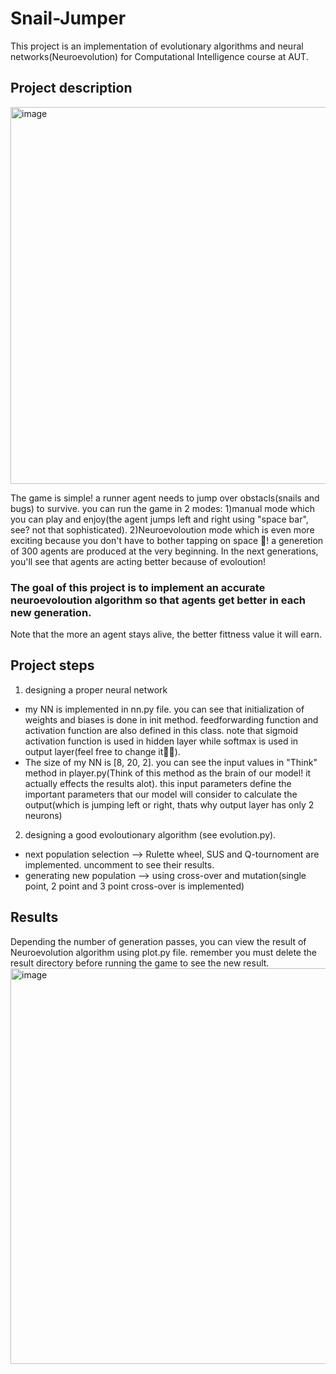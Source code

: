 # Snail-Jumper
This project is an implementation of evolutionary algorithms and neural networks(Neuroevolution) for Computational Intelligence course at AUT.

## Project description

<img width="603" alt="image" src="https://user-images.githubusercontent.com/72692826/178299331-0202a8c7-5285-451b-8204-65a0160ca70b.png">


The game is simple! a runner agent needs to jump over obstacls(snails and bugs) to survive. you can run the game in 2 modes: 1)manual mode which you can play and enjoy(the agent jumps left and right using "space bar", see? not that sophisticated). 2)Neuroevoloution mode which is even more exciting because you don't have to bother tapping on space 🥳! a generetion of 300 agents are produced at the very beginning. In the next generations, you'll see that agents are acting better because of evoloution! 
### The goal of this project is to implement an accurate neuroevoloution algorithm so that agents get better in each new generation.
Note that the more an agent stays alive, the better fittness value it will earn.
## Project steps
1) designing a proper neural network
- my NN is implemented in nn.py file. you can see that initialization of weights and biases is done in init method. feedforwarding function and activation function are also defined in this class. note that sigmoid activation function is used in hidden layer while softmax is used in output layer(feel free to change it✌🏻). 
- The size of my NN is [8, 20, 2]. you can see the input values in "Think" method in player.py(Think of this method as the brain of our model! it actually effects the results alot). this input parameters define the important parameters that our model will consider to calculate the output(which is jumping left or right, thats why output layer has only 2 neurons)
2) designing a good evoloutionary algorithm (see evolution.py). 
- next population selection --> Rulette wheel, SUS and Q-tournoment are implemented. uncomment to see their results.
- generating new population --> using cross-over and mutation(single point, 2 point and 3 point cross-over is implemented)

## Results

Depending the number of generation passes, you can view the result of Neuroevolution algorithm using plot.py file. 
remember you must delete the result directory before running the game to see the new result.
<img width="633" alt="image" src="https://user-images.githubusercontent.com/72692826/178298609-f93f8df8-6d27-40df-917e-ff4ec804e1bc.png">

